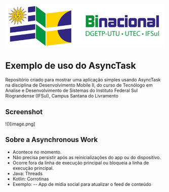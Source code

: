 ![](IFSul-banner.jpg)

# Exemplo de uso do AsyncTask

Repositório criado para mostrar uma aplicação simples usando AsyncTask na disciplina de Desenvolvimento Mobile II, do curso de Tecnólogo em Analise e Desenvolvimento de Sistemas do Instituto Federal Sul Riograndense (IFSul), Campus Santana do Livramento

## Screenshot

!()[image.png]

## Sobre a Asynchronous Work

 - Acontece no momento.
 - Não precisa persistir após as reinicializações do  app ou do dispositivo.
 - Ocorre fora da linha de execução principal ou bloqueia a linha de execução principal.
 - Java: Threads
 - Kotlin: Corrotinas
 - Exemplo:
 -- App de mídia social para atualizar o feed de conteúdo